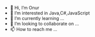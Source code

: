 - 👋 Hi, I’m Onur
- 👀 I’m interested in Java,C#,JavaScript
- 🌱 I’m currently learning ...
- 💞️ I’m looking to collaborate on ...
- 📫 How to reach me ...

<!---
onurvuran/onurvuran is a ✨ special ✨ repository because its `README.md` (this file) appears on your GitHub profile.
You can click the Preview link to take a look at your changes.
--->
